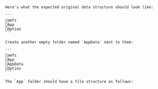     Here's what the expected original data structure should look like:

    ```
    📂amfs
    📂App
    📂Option
    ```

    Create another empty folder named `AppData` next to them:

    ```
    📂amfs
    📂App
    📂AppData
    📂Option
    ```

    The `App` folder should have a file structure as follows: